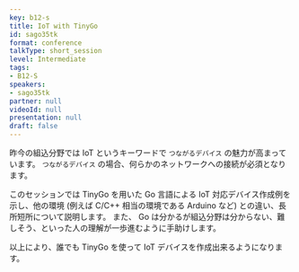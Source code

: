 ```yaml
---
key: b12-s
title: IoT with TinyGo
id: sago35tk
format: conference
talkType: short_session
level: Intermediate
tags:
- B12-S
speakers:
- sago35tk
partner: null
videoId: null
presentation: null
draft: false
---
```

昨今の組込分野では IoT というキーワードで `つながるデバイス` の魅力が高まっています。
`つながるデバイス` の場合、何らかのネットワークへの接続が必須となります。

このセッションでは TinyGo を用いた Go 言語による IoT 対応デバイス作成例を示し、他の環境 (例えば C/C++ 相当の環境である Arduino など) との違い、長所短所について説明します。
また、 Go は分かるが組込分野は分からない、難しそう、といった人の理解が一歩進むように手助けします。

以上により、誰でも TinyGo を使って IoT デバイスを作成出来るようになります。